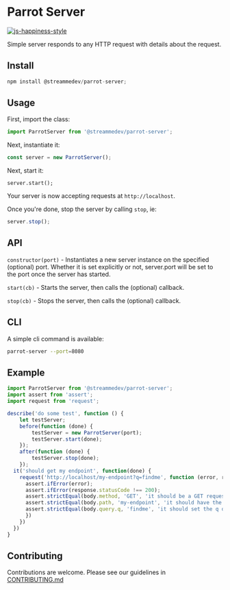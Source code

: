 # Parrot Server
[![js-happiness-style](https://img.shields.io/badge/code%20style-happiness-brightgreen.svg)](https://github.com/JedWatson/happiness)

Simple server responds to any HTTP request with details about the request.

## Install
```javascript
npm install @streammedev/parrot-server;
```

## Usage
First, import the class:
```javascript
import ParrotServer from '@streammedev/parrot-server';
```
Next, instantiate it:
```javascript
const server = new ParrotServer();
```
Next, start it:
```
server.start();
```
Your server is now accepting requests at `http://localhost`.

Once you're done, stop the server by calling `stop`, ie:

```javascript
server.stop();  
```

## API
`constructor(port)` - Instantiates a new server instance on the specified (optional) port. Whether it is set explicitly or not, server.port will be set to the port once the server has started.

`start(cb)` - Starts the server, then calls the (optional) callback.

`stop(cb)` - Stops the server, then calls the (optional) callback.

## CLI
A simple cli command is available:

```bash
parrot-server --port=8080
```

## Example
```javascript
import ParrotServer from '@streammedev/parrot-server';
import assert from 'assert';
import request from 'request';

describe('do some test', function () {
	let testServer;
	before(function (done) {
		testServer = new ParrotServer(port);
		testServer.start(done);
	});
	after(function (done) {
		testServer.stop(done);
	});
  it('should get my endpoint', function(done) {
    request('http://localhost/my-endpoint?q=findme', function (error, response, body) {
      assert.ifError(error);
      assert.ifError(response.statusCode !== 200);
      assert.strictEqual(body.method, 'GET', 'it should be a GET request');
      assert.strictEqual(body.path, 'my-endpoint', 'it should have the right path');
      assert.strictEqual(body.query.q, 'findme', 'it should set the q query parameter');
      })
    })
  })
}
```

## Contributing

Contributions are welcome.
Please see our guidelines in [CONTRIBUTING.md](contributing.md)
